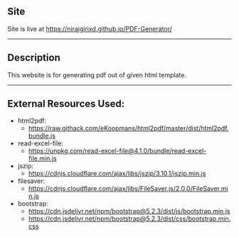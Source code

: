 ## Site

Site is live at https://nirajgirixd.github.io/PDF-Generator/

---

## Description

This website is for generating pdf out of given html template.

---

## External Resources Used:

- html2pdf:
  - https://raw.githack.com/eKoopmans/html2pdf/master/dist/html2pdf.bundle.js
- read-excel-file:
  - https://unpkg.com/read-excel-file@4.1.0/bundle/read-excel-file.min.js
- jszip:
  - https://cdnjs.cloudflare.com/ajax/libs/jszip/3.10.1/jszip.min.js
- filesaver:
  - https://cdnjs.cloudflare.com/ajax/libs/FileSaver.js/2.0.0/FileSaver.min.js
- bootstrap:
  - https://cdn.jsdelivr.net/npm/bootstrap@5.2.3/dist/js/bootstrap.min.js
  - https://cdn.jsdelivr.net/npm/bootstrap@5.2.3/dist/css/bootstrap.min.css
